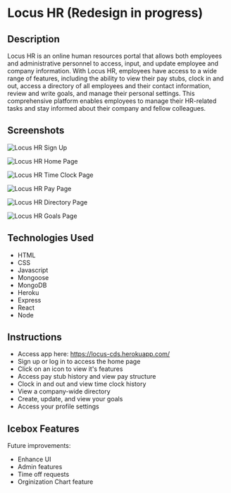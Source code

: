 # Locus HR (Redesign in progress)

## Description
Locus HR is an online human resources portal that allows both employees and administrative personnel to access, input, and update employee and company information. With Locus HR, employees have access to a wide range of features, including the ability to view their pay stubs, clock in and out, access a directory of all employees and their contact information, review and write goals, and manage their personal settings. This comprehensive platform enables employees to manage their HR-related tasks and stay informed about their company and fellow colleagues.

## Screenshots
![Locus HR Sign Up](https://i.imgur.com/eT3fSQ7.png)

![Locus HR Home Page](https://i.imgur.com/XyHV3MP.png)

![Locus HR Time Clock Page](https://i.imgur.com/KuOAZRP.png)

![Locus HR Pay Page](https://i.imgur.com/pGTSK6z.png)

![Locus HR Directory Page](https://i.imgur.com/9oGb9Iu.png)

![Locus HR Goals Page](https://i.imgur.com/d0MVobT.png)


## Technologies Used
- HTML
- CSS
- Javascript
- Mongoose
- MongoDB
- Heroku
- Express
- React
- Node

## Instructions
- Access app here: https://locus-cds.herokuapp.com/
- Sign up or log in to access the home page
- Click on an icon to view it's features
- Access pay stub history and view pay structure
- Clock in and out and view time clock history
- View a company-wide directory
- Create, update, and view your goals
- Access your profile settings

## Icebox Features
Future improvements:
- Enhance UI
- Admin features
- Time off requests
- Orginization Chart feature